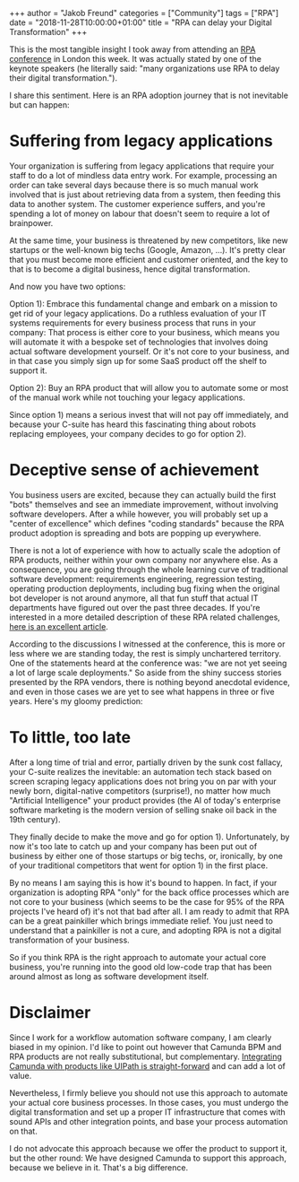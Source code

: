 +++
author = "Jakob Freund"
categories = ["Community"]
tags = ["RPA"]
date = "2018-11-28T10:00:00+01:00"
title = "RPA can delay your Digital Transformation"
+++

This is the most tangible insight I took away from attending an [RPA conference](https://www.rpaandaisummit.com/) in London this week. It was actually stated by one of the keynote speakers (he literally said: "many organizations use RPA to delay their digital transformation.").

I share this sentiment. Here is an RPA adoption journey that is not inevitable but can happen:

<!--more-->

# Suffering from legacy applications

Your organization is suffering from legacy applications that require your staff to do a lot of mindless data entry work. For example, processing an order can take several days because there is so much manual work involved that is just about retrieving data from a system, then feeding this data to another system. The customer experience suffers, and you're spending a lot of money on labour that doesn't seem to require a lot of brainpower. 

At the same time, your business is threatened by new competitors, like new startups or the well-known big techs (Google, Amazon, ...). It's pretty clear that you must become more efficient and customer oriented, and the key to that is to become a digital business, hence digital transformation. 

And now you have two options: 

Option 1): Embrace this fundamental change and embark on a mission to get rid of your legacy applications. Do a ruthless evaluation of your IT systems requirements for every business process that runs in your company: That process is either core to your business, which means you will automate it with a bespoke set of technologies that involves doing actual software development yourself. Or it's not core to your business, and in that case you simply sign up for some SaaS product off the shelf to support it. 

Option 2): Buy an RPA product that will allow you to automate some or most of the manual work while not touching your legacy applications. 

Since option 1) means a serious invest that will not pay off immediately, and because your C-suite has heard this fascinating thing about robots replacing employees, your company decides to go for option 2).

# Deceptive sense of achievement

You business users are excited, because they can actually build the first "bots" themselves and see an immediate improvement, without involving software developers. After a while however, you will probably set up a "center of excellence" which defines "coding standards" because the RPA product adoption is spreading and bots are popping up everywhere. 

There is not a lot of experience with how to actually scale the adoption of RPA products, neither within your own company nor anywhere else. As a consequence, you are going through the whole learning curve of traditional software development: requirements engineering, regression testing, operating production deployments, including bug fixing when the original bot developer is not around anymore, all that fun stuff that actual IT departments have figured out over the past three decades. If you're interested in a more detailed description of these RPA related challenges, [here is an excellent article](https://blog.bernd-ruecker.com/how-to-benefit-from-robotic-process-automation-rpa-9edc04430afa).

According to the discussions I witnessed at the conference, this is more or less where we are standing today, the rest is simply unchartered territory. One of the statements heard at the conference was: "we are not yet seeing a lot of large scale deployments." So aside from the shiny success stories presented by the RPA vendors, there is nothing beyond anecdotal evidence, and even in those cases we are yet to see what happens in three or five years. Here's my gloomy prediction: 

# To little, too late

After a long time of trial and error, partially driven by the sunk cost fallacy, your C-suite realizes the inevitable: an automation tech stack based on screen scraping legacy applications does not bring you on par with your newly born, digital-native competitors (surprise!), no matter how much "Artificial Intelligence" your product provides (the AI of today's enterprise software marketing is the modern version of selling snake oil back in the 19th century). 

They finally decide to make the move and go for option 1). Unfortunately, by now it's too late to catch up and your company has been put out of business by either one of those startups or big techs, or, ironically, by one of your traditional competitors that went for option 1) in the first place. 

By no means I am saying this is how it's bound to happen. In fact, if your organization is adopting RPA "only" for the back office processes which are not core to your business (which seems to be the case for 95% of the RPA projects I've heard of) it's not that bad after all. I am ready to admit that RPA can be a great painkiller which brings immediate relief. You just need to understand that a painkiller is not a cure, and adopting RPA is not a digital transformation of your business. 

So if you think RPA is the right approach to automate your actual core business, you're running into the good old low-code trap that has been around almost as long as software development itself. 

# Disclaimer

Since I work for a workflow automation software company, I am clearly biased in my opinion. I'd like to point out however that Camunda BPM and RPA products are not really substitutional, but complementary. [Integrating Camunda with products like UIPath is straight-forward](https://blog.camunda.com/post/2018/08/integrating-uipath-rpa-with-camunda/) and can add a lot of value. 

Nevertheless, I firmly believe you should not use this approach to automate your actual core business processes. In those cases, you must undergo the digital transformation and set up a proper IT infrastructure that comes with sound APIs and other integration points, and base your process automation on that. 

I do not advocate this approach because we offer the product to support it, but the other round: We have designed Camunda to support this approach, because we believe in it. That's a big difference.

